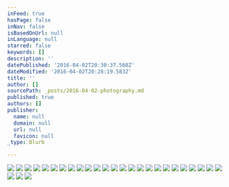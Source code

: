 ```yaml
---
inFeed: true
hasPage: false
inNav: false
isBasedOnUrl: null
inLanguage: null
starred: false
keywords: []
description: ''
datePublished: '2016-04-02T20:30:37.568Z'
dateModified: '2016-04-02T20:28:19.583Z'
title: ''
author: []
sourcePath: _posts/2016-04-02-photography.md
published: true
authors: []
publisher:
  name: null
  domain: null
  url: null
  favicon: null
_type: Blurb

---
```

![](https://the-grid-user-content.s3-us-west-2.amazonaws.com/4ccac539-5aae-4206-9705-074cf16782d9.jpg)
![](https://the-grid-user-content.s3-us-west-2.amazonaws.com/f35ab816-c461-4859-bda5-e70191ffb22e.jpg)
![](https://the-grid-user-content.s3-us-west-2.amazonaws.com/23cd450c-8c71-465b-a5f7-cb69eb94243f.jpg)
![](https://the-grid-user-content.s3-us-west-2.amazonaws.com/5cca2fd7-295f-429a-977d-972d44271e91.jpg)
![](https://the-grid-user-content.s3-us-west-2.amazonaws.com/7038514f-aedf-45cc-98d0-82f8eabeb002.jpg)
![](https://the-grid-user-content.s3-us-west-2.amazonaws.com/0815becb-3266-4c48-b5fe-d3feb0b7949c.jpg)
![](https://the-grid-user-content.s3-us-west-2.amazonaws.com/a165a0b4-0fce-4d8f-b816-c89ac909c12c.jpg)
![](https://the-grid-user-content.s3-us-west-2.amazonaws.com/23ce2a4a-212d-4c78-ae03-0cb6ca36dced.jpg)
![](https://the-grid-user-content.s3-us-west-2.amazonaws.com/6133364c-f533-4390-ac62-af454e886a27.jpg)
![](https://the-grid-user-content.s3-us-west-2.amazonaws.com/936f9b8d-d74d-4799-847e-3f8536e83616.jpg)
![](https://the-grid-user-content.s3-us-west-2.amazonaws.com/687f93be-c730-4802-978a-9a496900950d.jpg)
![](https://the-grid-user-content.s3-us-west-2.amazonaws.com/d34f356e-0356-4b31-b715-380f38ff40ab.jpg)
![](https://the-grid-user-content.s3-us-west-2.amazonaws.com/a73a02ca-863a-4825-8312-3ec55db3b81c.jpg)
![](https://the-grid-user-content.s3-us-west-2.amazonaws.com/2b6c11fd-6aec-4e94-9840-43f2da4567e5.jpg)
![](https://the-grid-user-content.s3-us-west-2.amazonaws.com/93ec2aa0-c328-4f66-96ef-ea7d9e389315.jpg)
![](https://the-grid-user-content.s3-us-west-2.amazonaws.com/f411fc88-da53-4f95-9f13-4cf7d671af42.jpg)
![](https://the-grid-user-content.s3-us-west-2.amazonaws.com/8a3928c1-f71e-4340-bbd0-ffdf2f7814fd.jpg)
![](https://the-grid-user-content.s3-us-west-2.amazonaws.com/f8fb4487-6280-4eaf-accd-eaeab48a9280.jpg)
![](https://the-grid-user-content.s3-us-west-2.amazonaws.com/cfa8b114-d215-4d16-884e-cb99c76c2f12.jpg)
![](https://the-grid-user-content.s3-us-west-2.amazonaws.com/9a25c25e-e6ff-4bd1-9481-f368f0a4f7f0.jpg)
![](https://the-grid-user-content.s3-us-west-2.amazonaws.com/2c42d46c-dfa5-4929-b15f-34ffa60c060f.jpg)
![](https://the-grid-user-content.s3-us-west-2.amazonaws.com/04884663-1cee-4e24-ab1b-e4328b0b75e2.jpg)
![](https://the-grid-user-content.s3-us-west-2.amazonaws.com/5dec1a49-6d8c-4d1f-a591-4dc9cd4070cd.jpg)
![](https://the-grid-user-content.s3-us-west-2.amazonaws.com/1f8a597f-fe4b-4ade-92df-10098036a443.jpg)
![](https://the-grid-user-content.s3-us-west-2.amazonaws.com/441c5f5f-19a8-4647-af16-e191dd336f96.jpg)
![](https://the-grid-user-content.s3-us-west-2.amazonaws.com/84da348f-a35e-42d3-a048-e15146a1567e.jpg)
![](https://the-grid-user-content.s3-us-west-2.amazonaws.com/3fa94f34-332e-4155-9f58-f90cfb8256ac.jpg)
![](https://the-grid-user-content.s3-us-west-2.amazonaws.com/0f730186-c5c4-4163-a668-e9f6a99e9ccb.jpg)